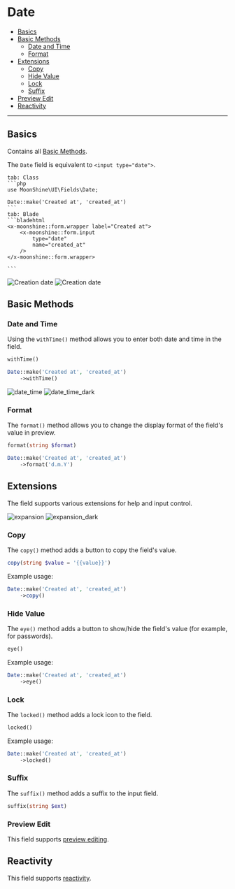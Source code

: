 # Date

- [Basics](#basics)
- [Basic Methods](#basic-methods)
  - [Date and Time](#date-and-time)
  - [Format](#format)
- [Extensions](#extensions)
    - [Copy](#copy)
    - [Hide Value](#eye)
    - [Lock](#locked)
    - [Suffix](#suffix)
- [Preview Edit](#preview-edit)
- [Reactivity](#reactive)

---

<a name="basics"></a>
## Basics

Contains all [Basic Methods](/docs/{{version}}/fields/basic-methods).

The `Date` field is equivalent to `<input type="date">`.

~~~tabs
tab: Class
```php
use MoonShine\UI\Fields\Date;

Date::make('Created at', 'created_at')
```
tab: Blade
```bladehtml
<x-moonshine::form.wrapper label="Created at">
    <x-moonshine::form.input
        type="date"
        name="created_at"
    />
</x-moonshine::form.wrapper>

```
~~~

![Creation date](https://raw.githubusercontent.com/moonshine-software/doc/3.x/resources/screenshots/date.png#light)
![Creation date](https://raw.githubusercontent.com/moonshine-software/doc/3.x/resources/screenshots/date_dark.png#dark)

<a name="basic-methods"></a>
## Basic Methods

<a name="date-and-time"></a>
### Date and Time

Using the `withTime()` method allows you to enter both date and time in the field.

```php
withTime()
```

```php
Date::make('Created at', 'created_at')
    ->withTime()
```

![date_time](https://raw.githubusercontent.com/moonshine-software/doc/3.x/resources/screenshots/date_time.png#light)
![date_time_dark](https://raw.githubusercontent.com/moonshine-software/doc/3.x/resources/screenshots/date_time_dark.png#dark)

<a name="format"></a>
### Format

The `format()` method allows you to change the display format of the field's value in preview.

```php
format(string $format)
```

```php
Date::make('Created at', 'created_at')
    ->format('d.m.Y')
```

<a name="extensions"></a>
## Extensions

The field supports various extensions for help and input control.

![expansion](https://raw.githubusercontent.com/moonshine-software/doc/3.x/resources/screenshots/expansion.png#light)
![expansion_dark](https://raw.githubusercontent.com/moonshine-software/doc/3.x/resources/screenshots/expansion_dark.png#dark)

<a name="copy"></a>
### Copy

The `copy()` method adds a button to copy the field's value.

```php
copy(string $value = '{{value}}')
```

Example usage:

```php
Date::make('Created at', 'created_at')
    ->copy()
```

<a name="eye"></a>
### Hide Value

The `eye()` method adds a button to show/hide the field's value (for example, for passwords).

```php
eye()
```

Example usage:

```php
Date::make('Created at', 'created_at')
    ->eye()
```

<a name="locked"></a>
### Lock

The `locked()` method adds a lock icon to the field.

```php
locked()
```

Example usage:

```php
Date::make('Created at', 'created_at')
    ->locked()
```

### Suffix

The `suffix()` method adds a suffix to the input field.

```php
suffix(string $ext)
```

<a name="preview-edit"></a>
### Preview Edit

This field supports [preview editing](/docs/{{version}}/fields/basic-methods#preview-edit).

<a name="reactive"></a>
## Reactivity

This field supports [reactivity](/docs/{{version}}/fields/basic-methods#reactive).
